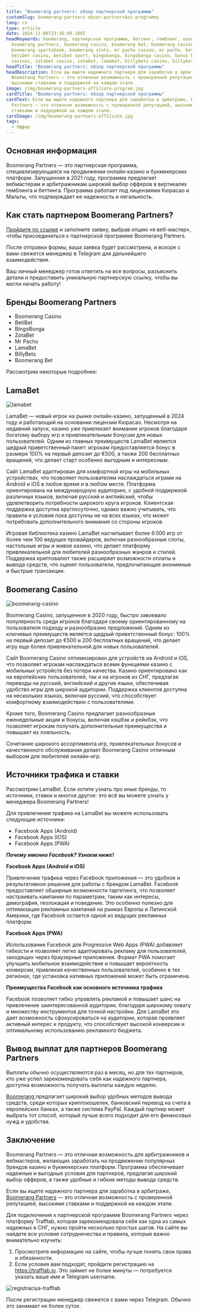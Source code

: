 ```yaml
---
title: "Boomerang partners: обзор партнерской программы"
customSlug: boomerang-partners-obzor-partnerskoi-programmy
lang: ru
type: article
date: 2024-11-06T23:36:09.109Z
headKeywords: boomerang, партнерская программа, беттинг, гемблинг, казино,
  boomerang partners, boomerang casino, boomerang bet, boomerang casino, online
  boomerang sportsbook, boomerang slots, mr pacho casino, mr pacho, betibet,
  betibet casino, betibet sport, bingobonga, bingobonga casino, bonus bingobonga
  casinos, zotabet casino, zotabet, lamabet, billybets casino, billybets
headTitle: "Boomerang partners: обзор партнерской программы"
headDescription: Если вы ищете надежного партнера для заработка в арбитраже,
  Boomerang Partners — это отличная возможность с проверенной репутацией,
  высокими ставками и поддержкой на каждом этапе.
image: /img/boomerang-partners-affiliate-program.jpg
cardTitle: "Boomerang partners: обзор партнерской программы"
cardText: Если вы ищете надежного партнера для заработка в арбитраже, Boomerang
  Partners — это отличная возможность с проверенной репутацией, высокими
  ставками и поддержкой на каждом этапе.
cardImage: /img/boomerang-partners-affiliate.jpg
tags:
  - Оффер
---
```

## Основная информация 

Boomerang Partners — это партнерская программа, специализирующаяся на продвижении онлайн-казино и букмекерских платформ. Запущенная в 2021 году, программа предлагает вебмастерам и арбитражникам широкий выбор офферов в вертикалях гемблинга и беттинга. Программа работает под лицензиями Кюрасао и Мальты, что подтверждает ее надежность и легальность.

## Как стать партнером Boomerang Partners?

[Пройдите по ссылке](https://trafflab.io) и заполните заявку, выбрав опцию «я веб-мастер», чтобы присоединиться к партнерской программе Boomerang Partners. 

После отправки формы, ваша заявка будет рассмотрена, и вскоре с вами свяжется менеджер в Telegram для дальнейшего взаимодействия. 

Ваш личный менеджер готов ответить на все вопросы, разъяснить детали и предоставить уникальную партнерскую ссылку, чтобы вы могли начать работу!

## Бренды Boomerang Partners

* Boomerang Casino
* BetiBet
* BingoBonga
* ZotaBet
* Mr Pacho
* LamaBet
* BillyBets
* Boomerang Bet

Рассмотрим некоторые подробнее: 

## LamaBet

![lamabet](/img/снимок-экрана-2024-11-22-в-16.20.22.png "LamaBet статистика")

LamaBet — новый игрок на рынке онлайн-казино, запущенный в 2024 году и работающий на основании лицензии Кюрасао. Несмотря на недавний запуск, казино уже привлекает внимание игроков благодаря богатому выбору игр и привлекательным бонусам для новых пользователей. Одним из главных преимуществ LamaBet является щедрый приветственный пакет: игрокам предоставляется бонус в размере 100% на первый депозит до €500, а также 200 бесплатных вращений, что делает старт особенно выгодным и интересным.

Сайт LamaBet адаптирован для комфортной игры на мобильных устройствах, что позволяет пользователям наслаждаться играми на Android и iOS в любое время и в любом месте. Платформа ориентирована на международную аудиторию, с удобной поддержкой различных языков, включая русский и английский, чтобы удовлетворить потребности широкого круга игроков. Клиентская поддержка доступна круглосуточно, однако важно учитывать, что правила и условия пока доступны не на всех языках, что может потребовать дополнительного внимания со стороны игроков.

Игровая библиотека казино LamaBet насчитывает более 6 000 игр от более чем 100 ведущих провайдеров, включая разнообразные слоты, настольные игры и живое казино, что делает платформу привлекательной для любителей разнообразных жанров и стилей. Поддержка криптовалют также расширяет возможности оплаты и вывода средств, что оценят пользователи, предпочитающие анонимные и быстрые транзакции.

## Boomerang Casino

![boomerang-casino](/img/снимок-экрана-2024-11-22-в-16.18.40.png "Boomerang Casino статистика")

Boomerang Casino, запущенное в 2020 году, быстро завоевало популярность среди игроков благодаря своему ориентированному на пользователя подходу и разнообразию предложений. Одним из ключевых преимуществ является щедрый приветственный бонус: 100% на первый депозит до €500 и 200 бесплатных вращений, что делает игру еще более привлекательной для новых пользователей.

Сайт Boomerang Casino оптимизирован для устройств на Android и iOS, что позволяет игрокам наслаждаться всеми функциями казино с мобильных устройств без потери качества. Казино ориентировано как на европейских пользователей, так и на игроков из СНГ, предлагая переводы на русский, английский и другие языки, обеспечивая удобство игры для широкой аудитории. Поддержка клиентов доступна на нескольких языках, включая русский, что способствует комфортному взаимодействию с пользователями.     

Кроме того, Boomerang Casino предлагает разнообразные еженедельные акции и бонусы, включая кэшбэк и рейкбэк, что позволяет игрокам получать дополнительные преимущества и повышает их лояльность.

Сочетание широкого ассортимента игр, привлекательных бонусов и качественного обслуживания делает Boomerang Casino отличным выбором для любителей онлайн-игр.

## Источники трафика и ставки 

Рассмотрим LamaBet. Если хотите узнать про иные бренды, то источники, ставки и многое другое: это всё вы можете узнать у менеджера Boomerang Partners!

Для привлечения трафика на LamaBet вы можете использовать следующие источники:

* Facebook Apps (Android)
* Facebook Apps (IOS)
* Facebook Apps (PWA)

***Почему именно Facebook? Узнаем ниже!***

**Facebook Apps (Android и iOS)**

Привлечение трафика через Facebook приложения — это удобное и результативное решение для работы с брендом LamaBet. Facebook предоставляет обширные возможности таргетинга, что позволяет настраивать кампании по параметрам, таким как интересы, демография, геолокация и поведение. Это особенно полезно для оптимизации рекламных кампаний на рынках Европы и Латинской Америки, где Facebook остается одной из ведущих рекламных платформ.

**Facebook Apps (PWA)**

Использование Facebook для Progressive Web Apps (PWA) добавляет гибкости и позволяет легко адаптировать рекламу для пользователей, заходящих через браузерные приложения. Формат PWA помогает улучшить мобильное взаимодействие и повышает вероятность конверсии, привлекая качественных пользователей, особенно в тех регионах, где установка нативных приложений может быть ограничена. 

**Преимущества Facebook как основного источника трафика**

Facebook позволяет гибко управлять рекламой и повышает шанс на привлечение заинтересованной аудитории, благодаря широкому охвату и множеству инструментов для точной настройки. Для LamaBet это дает возможность сфокусироваться на аудитории, которая проявляет активный интерес к продукту, что способствует высокой конверсии и оптимальному использованию рекламного бюджета.

## Вывод выплат для партнеров Boomerang Partners

Выплаты обычно осуществляются раз в месяц, но для тех партнеров, кто уже успел зарекомендовать себя как надежного партнера, доступна возможность получать выплаты каждую неделю. 

[Boomerang ](https://trafflab.io)предлагает широкий выбор удобных методов вывода средств, среди которых криптокошелек, банковский перевод на счета в европейских банках, а также система PayPal. Каждый партнер может выбрать тот способ, который лучше всего подходит для его финансовых нужд и удобства.

## Заключение 

Boomerang Partners — это отличная возможность для арбитражников и вебмастеров, желающих заработать на продвижении популярных брендов казино и букмекерских платформ. Программа обеспечивает надежные и выгодные условия для партнеров, предлагая широкий выбор офферов, а также удобные и гибкие методы вывода средств. 

Если вы ищете надежного партнера для заработка в арбитраже, [Boomerang Partners](https://trafflab.io) — это отличная возможность с проверенной репутацией, высокими ставками и поддержкой на каждом этапе.

Для подключения к партнерской программе Boomerang Partners через платформу Trafflab, которая зарекомендовала себя как одна из самых надежных в СНГ, нужно пройти несколько простых шагов. На сайте вы найдете все условия сотрудничества и правила, которые важно внимательно изучить:

1. Просмотрите информацию на сайте, чтобы лучше понять свои права и обязанности.
2. Если условия вам подходят, пройдите регистрацию на <https://trafflab.io>. Это займет не более минуты — потребуется указать ваше имя и Telegram username.

![registraciya-trafflab](https://lh7-rt.googleusercontent.com/docsz/AD_4nXeoEX8hXBQiID8T10R0E5bqJJ9dEkX4pD1T5VckrNMQJuE18HCng0rx62wmKaMSPrrJkEDr-dIg58Izt-PCHBRMmpuSHQHESwgCFd1XCCk8f4fFhpyLLCJJ3sOW2P1BzL4BFxc71U6nULr2zb_e?key=WxUN5uxiSLxv443orkT9NW_f "Регистрация в пп")

После регистрации менеджер свяжется с вами через Telegram. Обычно это занимает не более суток.